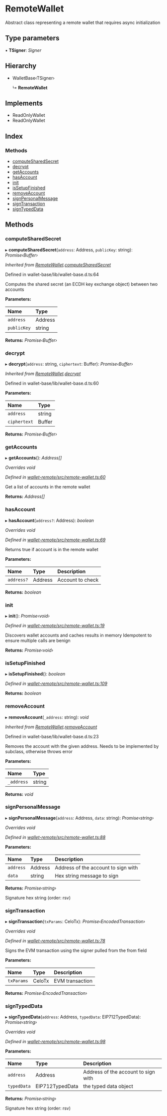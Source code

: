 # RemoteWallet

Abstract class representing a remote wallet that requires async initialization

## Type parameters

▪ **TSigner**: _Signer_

## Hierarchy

* WalletBase‹TSigner›

  ↳ **RemoteWallet**

## Implements

* ReadOnlyWallet
* ReadOnlyWallet

## Index

### Methods

* [computeSharedSecret](_remote_wallet_.remotewallet.md#computesharedsecret)
* [decrypt](_remote_wallet_.remotewallet.md#decrypt)
* [getAccounts](_remote_wallet_.remotewallet.md#getaccounts)
* [hasAccount](_remote_wallet_.remotewallet.md#hasaccount)
* [init](_remote_wallet_.remotewallet.md#init)
* [isSetupFinished](_remote_wallet_.remotewallet.md#issetupfinished)
* [removeAccount](_remote_wallet_.remotewallet.md#removeaccount)
* [signPersonalMessage](_remote_wallet_.remotewallet.md#signpersonalmessage)
* [signTransaction](_remote_wallet_.remotewallet.md#signtransaction)
* [signTypedData](_remote_wallet_.remotewallet.md#signtypeddata)

## Methods

### computeSharedSecret

▸ **computeSharedSecret**\(`address`: Address, `publicKey`: string\): _Promise‹Buffer›_

_Inherited from_ [_RemoteWallet_](_remote_wallet_.remotewallet.md)_._[_computeSharedSecret_](_remote_wallet_.remotewallet.md#computesharedsecret)

Defined in wallet-base/lib/wallet-base.d.ts:64

Computes the shared secret \(an ECDH key exchange object\) between two accounts

**Parameters:**

| Name | Type |
| :--- | :--- |
| `address` | Address |
| `publicKey` | string |

**Returns:** _Promise‹Buffer›_

### decrypt

▸ **decrypt**\(`address`: string, `ciphertext`: Buffer\): _Promise‹Buffer›_

_Inherited from_ [_RemoteWallet_](_remote_wallet_.remotewallet.md)_._[_decrypt_](_remote_wallet_.remotewallet.md#decrypt)

Defined in wallet-base/lib/wallet-base.d.ts:60

**Parameters:**

| Name | Type |
| :--- | :--- |
| `address` | string |
| `ciphertext` | Buffer |

**Returns:** _Promise‹Buffer›_

### getAccounts

▸ **getAccounts**\(\): _Address\[\]_

_Overrides void_

_Defined in_ [_wallet-remote/src/remote-wallet.ts:60_](https://github.com/celo-org/celo-monorepo/blob/master/packages/sdk/wallets/wallet-remote/src/remote-wallet.ts#L60)

Get a list of accounts in the remote wallet

**Returns:** _Address\[\]_

### hasAccount

▸ **hasAccount**\(`address?`: Address\): _boolean_

_Overrides void_

_Defined in_ [_wallet-remote/src/remote-wallet.ts:69_](https://github.com/celo-org/celo-monorepo/blob/master/packages/sdk/wallets/wallet-remote/src/remote-wallet.ts#L69)

Returns true if account is in the remote wallet

**Parameters:**

| Name | Type | Description |
| :--- | :--- | :--- |
| `address?` | Address | Account to check |

**Returns:** _boolean_

### init

▸ **init**\(\): _Promise‹void›_

_Defined in_ [_wallet-remote/src/remote-wallet.ts:19_](https://github.com/celo-org/celo-monorepo/blob/master/packages/sdk/wallets/wallet-remote/src/remote-wallet.ts#L19)

Discovers wallet accounts and caches results in memory Idempotent to ensure multiple calls are benign

**Returns:** _Promise‹void›_

### isSetupFinished

▸ **isSetupFinished**\(\): _boolean_

_Defined in_ [_wallet-remote/src/remote-wallet.ts:109_](https://github.com/celo-org/celo-monorepo/blob/master/packages/sdk/wallets/wallet-remote/src/remote-wallet.ts#L109)

**Returns:** _boolean_

### removeAccount

▸ **removeAccount**\(`_address`: string\): _void_

_Inherited from_ [_RemoteWallet_](_remote_wallet_.remotewallet.md)_._[_removeAccount_](_remote_wallet_.remotewallet.md#removeaccount)

Defined in wallet-base/lib/wallet-base.d.ts:23

Removes the account with the given address. Needs to be implemented by subclass, otherwise throws error

**Parameters:**

| Name | Type |
| :--- | :--- |
| `_address` | string |

**Returns:** _void_

### signPersonalMessage

▸ **signPersonalMessage**\(`address`: Address, `data`: string\): _Promise‹string›_

_Overrides void_

_Defined in_ [_wallet-remote/src/remote-wallet.ts:88_](https://github.com/celo-org/celo-monorepo/blob/master/packages/sdk/wallets/wallet-remote/src/remote-wallet.ts#L88)

**Parameters:**

| Name | Type | Description |
| :--- | :--- | :--- |
| `address` | Address | Address of the account to sign with |
| `data` | string | Hex string message to sign |

**Returns:** _Promise‹string›_

Signature hex string \(order: rsv\)

### signTransaction

▸ **signTransaction**\(`txParams`: CeloTx\): _Promise‹EncodedTransaction›_

_Overrides void_

_Defined in_ [_wallet-remote/src/remote-wallet.ts:78_](https://github.com/celo-org/celo-monorepo/blob/master/packages/sdk/wallets/wallet-remote/src/remote-wallet.ts#L78)

Signs the EVM transaction using the signer pulled from the from field

**Parameters:**

| Name | Type | Description |
| :--- | :--- | :--- |
| `txParams` | CeloTx | EVM transaction |

**Returns:** _Promise‹EncodedTransaction›_

### signTypedData

▸ **signTypedData**\(`address`: Address, `typedData`: EIP712TypedData\): _Promise‹string›_

_Overrides void_

_Defined in_ [_wallet-remote/src/remote-wallet.ts:98_](https://github.com/celo-org/celo-monorepo/blob/master/packages/sdk/wallets/wallet-remote/src/remote-wallet.ts#L98)

**Parameters:**

| Name | Type | Description |
| :--- | :--- | :--- |
| `address` | Address | Address of the account to sign with |
| `typedData` | EIP712TypedData | the typed data object |

**Returns:** _Promise‹string›_

Signature hex string \(order: rsv\)

